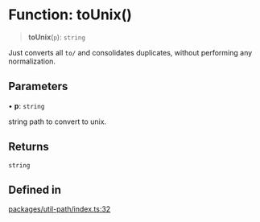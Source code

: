 # Function: toUnix()

> **toUnix**(`p`): `string`

Just converts all `to/` and consolidates duplicates, without performing any normalization.

## Parameters

• **p**: `string`

string path to convert to unix.

## Returns

`string`

## Defined in

[packages/util-path/index.ts:32](https://github.com/andreisergiu98/baeta/blob/277f62f15bfdecc05d507a84e60b62e5bc08a747/packages/util-path/index.ts#L32)

